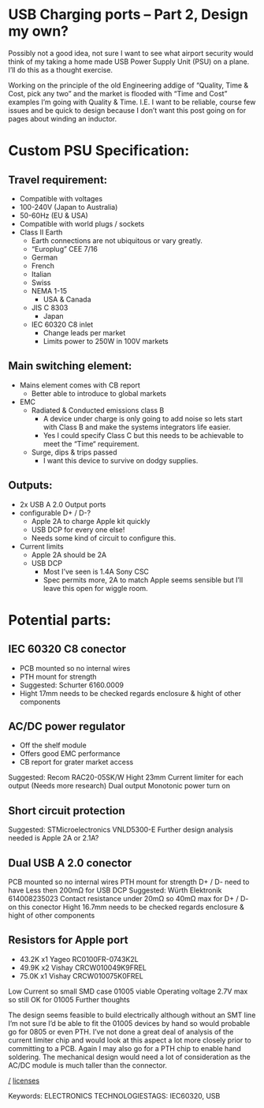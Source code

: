 USB Charging ports – Part 2, Design my own?
===

Possibly not a good idea, not sure I want to see what airport security would think of my taking a home made USB Power Supply Unit (PSU) on a plane. I’ll do this as a thought exercise.

Working on the principle of the old Engineering addige of “Quality, Time & Cost, pick any two” and the market is flooded with “Time and Cost” examples I’m going with Quality & Time. I.E. I want to be reliable, course few issues and be quick to design because I don’t want this post going on for pages about winding an inductor.

# Custom PSU Specification:

## Travel requirement:
* Compatible with voltages
* 100-240V (Japan to Australia)
* 50-60Hz (EU & USA)
* Compatible with world plugs / sockets
* Class II Earth
  * Earth connections are not ubiquitous or vary greatly.
  * “Europlug” CEE 7/16
  * German
  * French
  * Italian
  * Swiss
  * NEMA 1-15
    * USA & Canada
  * JIS C 8303
    * Japan
  * IEC 60320 C8 inlet
    * Change leads per market
    * Limits power to 250W in 100V markets

## Main switching element:
* Mains element comes with CB report
  * Better able to introduce to global markets
* EMC
  * Radiated & Conducted emissions class B
    * A device under charge is only going to add noise so lets start with Class B and make the systems integrators life easier.
    * Yes I could specify Class C but this needs to be achievable to meet the “Time“ requirement.
  * Surge, dips & trips passed
    * I want this device to survive on dodgy supplies.

## Outputs:
* 2x USB A 2.0 Output ports
* configurable D+ / D-?
  * Apple 2A to charge Apple kit quickly
  * USB DCP for every one else!
  * Needs some kind of circuit to configure this.
* Current limits
  * Apple 2A should be 2A
  * USB DCP
    * Most I’ve seen is 1.4A Sony CSC
    * Spec permits more, 2A to match Apple seems sensible but I’ll leave this open for wiggle room.
	
# Potential parts:

## IEC 60320 C8 conector
* PCB mounted so no internal wires
* PTH mount for strength
* Suggested: Schurter 6160.0009
* Hight 17mm needs to be checked regards enclosure & hight of other components

## AC/DC power regulator
* Off the shelf module
* Offers good EMC performance
* CB report for grater market access

Suggested: Recom RAC20-05SK/W
Hight 23mm
Current limiter for each output (Needs more research)
Dual output
Monotonic power turn on

## Short circuit protection
Suggested: STMicroelectronics VNLD5300-E
Further design analysis needed is Apple 2A or 2.1A?

## Dual USB A 2.0 conector
PCB mounted so no internal wires
PTH mount for strength
D+ / D- need to have Less then 200mΩ for USB DCP
Suggested: Würth Elektronik 614008235023
Contact resistance under 20mΩ so 40mΩ max for D+ / D- on this conector
Hight 16.7mm needs to be checked regards enclosure & hight of other components

## Resistors for Apple port
* 43.2K x1 Yageo RC0100FR-0743K2L
* 49.9K x2 Vishay CRCW010049K9FREL
* 75.0K x1 Vishay CRCW010075K0FREL

Low Current so small SMD case 01005 viable
Operating voltage 2.7V max so still OK for 01005
Further thoughts

The design seems feasible to build electrically although without an SMT line I’m not sure I’d be able to fit the 01005 devices by hand so would probable go for 0805 or even PTH. I’ve not done a great deal of analysis of the current limiter chip and would look at this aspect a lot more closely prior to committing to a PCB. Again I may also go for a PTH chip to enable hand soldering. The mechanical design would need a lot of consideration as the AC/DC module is much taller than the connector.

[/](/)
[licenses](/licenses)

Keywords: ELECTRONICS TECHNOLOGIESTAGS: IEC60320, USB